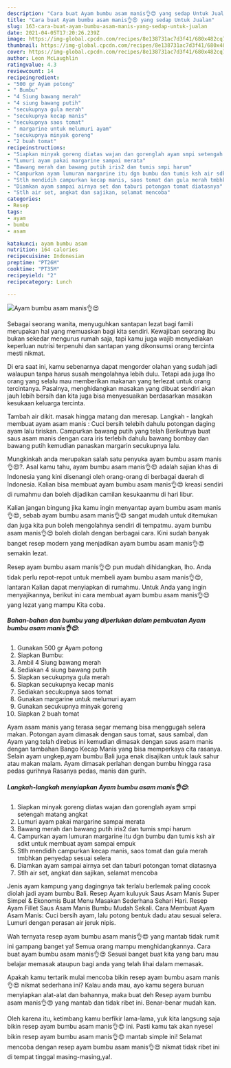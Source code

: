 ```yaml
---
description: "Cara buat Ayam bumbu asam manis👌😍 yang sedap Untuk Jualan"
title: "Cara buat Ayam bumbu asam manis👌😍 yang sedap Untuk Jualan"
slug: 163-cara-buat-ayam-bumbu-asam-manis-yang-sedap-untuk-jualan
date: 2021-04-05T17:20:26.239Z
image: https://img-global.cpcdn.com/recipes/8e138731ac7d3f41/680x482cq70/ayam-bumbu-asam-manis👌😍-foto-resep-utama.jpg
thumbnail: https://img-global.cpcdn.com/recipes/8e138731ac7d3f41/680x482cq70/ayam-bumbu-asam-manis👌😍-foto-resep-utama.jpg
cover: https://img-global.cpcdn.com/recipes/8e138731ac7d3f41/680x482cq70/ayam-bumbu-asam-manis👌😍-foto-resep-utama.jpg
author: Leon McLaughlin
ratingvalue: 4.3
reviewcount: 14
recipeingredient:
- "500 gr Ayam potong"
- " Bumbu"
- "4 Siung bawang merah"
- "4 siung bawang putih"
- "secukupnya gula merah"
- "secukupnya kecap manis"
- "secukupnya saos tomat"
- " margarine untuk melumuri ayam"
- "secukupnya minyak goreng"
- "2 buah tomat"
recipeinstructions:
- "Siapkan minyak goreng diatas wajan dan gorenglah ayam smpi setengah matang angkat"
- "Lumuri ayam pakai margarine sampai merata"
- "Bawang merah dan bawang putih iris2 dan tumis smpi harum"
- "Campurkan ayam lumuran margarine itu dgn bumbu dan tumis ksh air sdkt untuk membuat ayam sampai empuk"
- "Stlh mendidih campurkan kecap manis, saos tomat dan gula merah tmbhkan penyedap sesuai selera"
- "Diamkan ayam sampai airnya set dan taburi potongan tomat diatasnya"
- "Stlh air set, angkat dan sajikan, selamat mencoba"
categories:
- Resep
tags:
- ayam
- bumbu
- asam

katakunci: ayam bumbu asam 
nutrition: 164 calories
recipecuisine: Indonesian
preptime: "PT26M"
cooktime: "PT35M"
recipeyield: "2"
recipecategory: Lunch

---
```



![Ayam bumbu asam manis👌😍](https://img-global.cpcdn.com/recipes/8e138731ac7d3f41/680x482cq70/ayam-bumbu-asam-manis👌😍-foto-resep-utama.jpg)

Sebagai seorang wanita, menyuguhkan santapan lezat bagi famili merupakan hal yang memuaskan bagi kita sendiri. Kewajiban seorang ibu bukan sekedar mengurus rumah saja, tapi kamu juga wajib menyediakan keperluan nutrisi terpenuhi dan santapan yang dikonsumsi orang tercinta mesti nikmat.

Di era  saat ini, kamu sebenarnya dapat mengorder olahan yang sudah jadi walaupun tanpa harus susah mengolahnya lebih dulu. Tetapi ada juga lho orang yang selalu mau memberikan makanan yang terlezat untuk orang tercintanya. Pasalnya, menghidangkan masakan yang dibuat sendiri akan jauh lebih bersih dan kita juga bisa menyesuaikan berdasarkan masakan kesukaan keluarga tercinta. 

Tambah air dikit. masak hingga matang dan meresap. Langkah - langkah membuat ayam asam manis : Cuci bersih telebih dahulu potongan daging ayam lalu tiriskan. Campurkan bawang putih yang telah Berikutnya buat saus asam manis dengan cara iris terlebih dahulu bawang bombay dan bawang putih kemudian panaskan margarin secukupnya lalu.

Mungkinkah anda merupakan salah satu penyuka ayam bumbu asam manis👌😍?. Asal kamu tahu, ayam bumbu asam manis👌😍 adalah sajian khas di Indonesia yang kini disenangi oleh orang-orang di berbagai daerah di Indonesia. Kalian bisa membuat ayam bumbu asam manis👌😍 kreasi sendiri di rumahmu dan boleh dijadikan camilan kesukaanmu di hari libur.

Kalian jangan bingung jika kamu ingin menyantap ayam bumbu asam manis👌😍, sebab ayam bumbu asam manis👌😍 sangat mudah untuk ditemukan dan juga kita pun boleh mengolahnya sendiri di tempatmu. ayam bumbu asam manis👌😍 boleh diolah dengan berbagai cara. Kini sudah banyak banget resep modern yang menjadikan ayam bumbu asam manis👌😍 semakin lezat.

Resep ayam bumbu asam manis👌😍 pun mudah dihidangkan, lho. Anda tidak perlu repot-repot untuk membeli ayam bumbu asam manis👌😍, lantaran Kalian dapat menyiapkan di rumahmu. Untuk Anda yang ingin menyajikannya, berikut ini cara membuat ayam bumbu asam manis👌😍 yang lezat yang mampu Kita coba.

<!--inarticleads1-->

##### Bahan-bahan dan bumbu yang diperlukan dalam pembuatan Ayam bumbu asam manis👌😍:

1. Gunakan 500 gr Ayam potong
1. Siapkan  Bumbu:
1. Ambil 4 Siung bawang merah
1. Sediakan 4 siung bawang putih
1. Siapkan secukupnya gula merah
1. Siapkan secukupnya kecap manis
1. Sediakan secukupnya saos tomat
1. Gunakan  margarine untuk melumuri ayam
1. Gunakan secukupnya minyak goreng
1. Siapkan 2 buah tomat


Ayam asam manis yang terasa segar memang bisa menggugah selera makan. Potongan ayam dimasak dengan saus tomat, saus sambal, dan Ayam yang telah direbus ini kemudian dimasak dengan saus asam manis dengan tambahan Bango Kecap Manis yang bisa memperkaya cita rasanya. Selain ayam ungkep,ayam bumbu Bali juga enak disajikan untuk lauk sahur atau makan malam. Ayam dimasak perlahan dengan bumbu hingga rasa pedas gurihnya Rasanya pedas, manis dan gurih. 

<!--inarticleads2-->

##### Langkah-langkah menyiapkan Ayam bumbu asam manis👌😍:

1. Siapkan minyak goreng diatas wajan dan gorenglah ayam smpi setengah matang angkat
1. Lumuri ayam pakai margarine sampai merata
1. Bawang merah dan bawang putih iris2 dan tumis smpi harum
1. Campurkan ayam lumuran margarine itu dgn bumbu dan tumis ksh air sdkt untuk membuat ayam sampai empuk
1. Stlh mendidih campurkan kecap manis, saos tomat dan gula merah tmbhkan penyedap sesuai selera
1. Diamkan ayam sampai airnya set dan taburi potongan tomat diatasnya
1. Stlh air set, angkat dan sajikan, selamat mencoba


Jenis ayam kampung yang dagingnya tak terlalu berlemak paling cocok diolah jadi ayam bumbu Bali. Resep Ayam kuluyuk Saus Asam Manis Super Simpel &amp; Ekonomis Buat Menu Masakan Sederhana Sehari Hari. Resep Ayam Fillet Saus Asam Manis Bumbu Mudah Sekali. Cara Membuat Ayam Asam Manis: Cuci bersih ayam, lalu potong bentuk dadu atau sesuai selera. Lumuri dengan perasan air jeruk nipis. 

Wah ternyata resep ayam bumbu asam manis👌😍 yang mantab tidak rumit ini gampang banget ya! Semua orang mampu menghidangkannya. Cara buat ayam bumbu asam manis👌😍 Sesuai banget buat kita yang baru mau belajar memasak ataupun bagi anda yang telah lihai dalam memasak.

Apakah kamu tertarik mulai mencoba bikin resep ayam bumbu asam manis👌😍 nikmat sederhana ini? Kalau anda mau, ayo kamu segera buruan menyiapkan alat-alat dan bahannya, maka buat deh Resep ayam bumbu asam manis👌😍 yang mantab dan tidak ribet ini. Benar-benar mudah kan. 

Oleh karena itu, ketimbang kamu berfikir lama-lama, yuk kita langsung saja bikin resep ayam bumbu asam manis👌😍 ini. Pasti kamu tak akan nyesel bikin resep ayam bumbu asam manis👌😍 mantab simple ini! Selamat mencoba dengan resep ayam bumbu asam manis👌😍 nikmat tidak ribet ini di tempat tinggal masing-masing,ya!.

